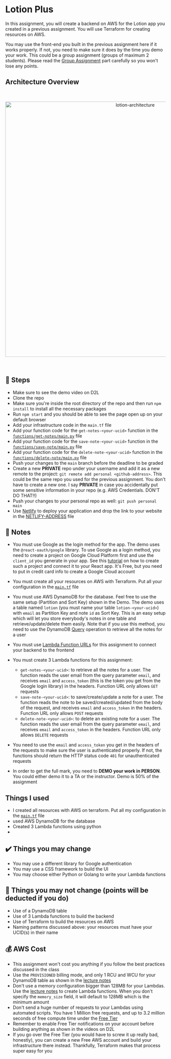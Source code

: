 
# Lotion Plus

In this assignment, you will create a backend on AWS for the Lotion app you created in a previous assignment. You will use Terraform for creating resources on AWS.

You may use the front-end you built in the previous assignment here if it works properly. If not, you need to make sure it does by the time you demo your work. This could be a group assignment (groups of maximum 2 students). Please read the [Group Assignment](https://github.com/ucalgary-ensf381/lotion-plus#couple-group-assignment) part carefully so you won't lose any points.

## Architecture Overview

<br/>
<p align="center">
  <img src="https://res.cloudinary.com/mkf/image/upload/v1678683690/ENSF-381/labs/lotion-backedn_djxhiv.svg" alt="lotion-architecture" width="800"/>
</p>
<br/>

## :foot: Steps

- Make sure to see the demo video on D2L
- Clone the repo
- Make sure you're inside the root directory of the repo and then run `npm install` to install all the necessary packages
- Run `npm start` and you should be able to see the page open up on your default browser
- Add your infrastructure code in the `main.tf` file
- Add your function code for the `get-notes-<your-ucid>` function in the [`functions/get-notes/main.py`](functions/get-notes/main.py) file
- Add your function code for the `save-note-<your-ucid>` function in the [`functions/save-note/main.py`](functions/save-note/main.py) file
- Add your function code for the `delete-note-<your-ucid>` function in the [`functions/delete-note/main.py`](functions/delete-note/main.py) file
- Push your changes to the `main` branch before the deadline to be graded
- Create a new **PRIVATE** repo under your username and add it as a new remote to the project: `git remote add personal <github-address>`. This could be the same repo you used for the previous assignment. You don't have to create a new one. I say **PRIVATE** in case you accidentally put some sensitive information in your repo (e.g. AWS Credentials. DON'T DO THAT!!)
- Push your changes to your personal repo as well: `git push personal main`
- Use [Netlify](https://www.netlify.com/) to deploy your application and drop the link to your website in the [NETLIFY-ADDRESS](./NETLIFY-ADDRESS.md) file

## :page_with_curl: Notes

- You must use Google as the login method for the app. The demo uses the `@react-oauth/google` library. To use Google as a login method, you need to create a project on Google Cloud Platform first and use the `client_id` you generate in your app. See this [tutorial](https://blog.logrocket.com/guide-adding-google-login-react-app/) on how to create such a project and connect it to your React app. It's Free, but you need to put in credit card info to create a Google Cloud account
- You must create all your resources on AWS with Terraform. Put all your configuration in the [`main.tf`](infra/main.tf) file
- You must use AWS DynamoDB for the database. Feel free to use the same setup (Partition and Sort Key) shown in the Demo. The demo uses a table named `lotion` (you must name your table `lotion-<your-ucid>`) with `email` as Partition Key and note `id` as Sort Key. This is an easy setup which will let you store everybody's notes in one table and retrieve/update/delete them easily. Note that if you use this method, you need to use the DynamoDB [Query](https://boto3.amazonaws.com/v1/documentation/api/latest/reference/services/dynamodb/table/query.html) operation to retrieve all the notes for a user
- You must use [Lambda Function URLs](https://masoudkarimif.github.io/posts/aws-lambda-function-url/) for this assignment to connect your backend to the frontend
- You must create 3 Lambda functions for this assignment:

  - `get-notes-<your-ucid>`: to retrieve all the notes for a user. The function reads the user email from the query parameter `email`, and receives `email` and `access_token` (this is the token you get from the Google login library) in the headers. Function URL only allows `GET` requests
  - `save-note-<your-ucid>`: to save/create/update a note for a user. The function reads the note to be saved/created/updated from the body of the request, and receives `email` and `access_token` in the headers. Function URL only allows `POST` requests
  - `delete-note-<your-ucid>`: to delete an existing note for a user. The function reads the user email from the query parameter `email`, and receives `email` and `access_token` in the headers. Function URL only allows `DELETE` requests

- You need to use the `email` and `access_token` you get in the headers of the requests to make sure the user is authenticated properly. If not, the functions should return the HTTP status code `401` for unauthenticated requests
- In order to get the full mark, you need to **DEMO your work in PERSON**. You could either demo it to a TA or the instructor. Demo is 50% of the assignment

## Things I used
- I created all resources with AWS on terraform. Put all my configuration in the [`main.tf`](infra/main.tf) file
- used AWS DynamoDB for the database
- Created 3 Lambda functions using python
- 



## :heavy_check_mark: Things you may change

- You may use a different library for Google authentication
- You may use a CSS framework to build the UI
- You may choose either Python or Golang to write your Lambda functions

## :name_badge: Things you may not change (points will be deducted if you do)

- Use of a DynamoDB table
- Use of 3 Lambda functions to build the backend
- Use of Terraform to build the resources on AWS
- Naming patterns discussed above: your resources must have your UCID(s) in their name

## :moneybag: AWS Cost

- This assignment won't cost you anything if you follow the best practices discussed in the class
- Use the `PROVISIONED` billing mode, and only 1 RCU and WCU for your DynamoDB table as shown in the [lecture notes](https://masoudkarimif.github.io/posts/aws-dynamodb-crud-with-lambda-terraform/#create-a-dynamodb-table-with-terraform)
- Don't use a memory configuration bigger than 128MB for your Lambdas. Use the [lecture notes](https://masoudkarimif.github.io/posts/aws-lambda-with-terraform/#create-a-lambda-function) to create Lambda functions. When you don't specify the `memory_size` field, it will default to 128MB which is the minimum amount
- Don't send a huge number of requests to your Lambdas using automated scripts. You have 1 Million free requests, and up to 3.2 million seconds of free compute time under the [Free Tier](https://aws.amazon.com/free/)
- Remember to enable Free Tier notifications on your account before building anything as shown in the videos on D2L
- If you go over the Free Tier (you would have to screw it up really bad, honestly), you can create a new Free AWS account and build your infrastructure there instead. Thankfully, Terraform makes that process super easy for you

